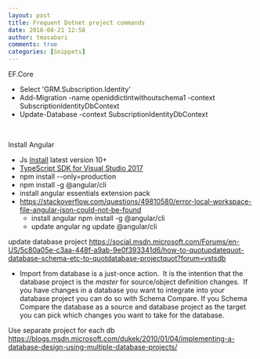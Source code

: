 ```yaml
---
layout: post
title: Frequent Dotnet project commands
date: 2018-08-21 12:58
author: tmasabari
comments: true
categories: [Snippets]
---
```

EF.Core
<ul>
 	<li>Select 'GRM.Subscription.Identity'</li>
 	<li>Add-Migration -name openiddictintwithoutschema1 -context SubscriptionIdentityDbContext</li>
 	<li>Update-Database -context SubscriptionIdentityDbContext</li>
</ul>
&nbsp;

Install Angular
<ul>
 	<li>Js <a href="https://nodejs.org/en/download/">Install</a> latest version 10+</li>
 	<li><a href="https://www.microsoft.com/en-us/download/details.aspx?id=55258">TypeScript SDK for Visual Studio 2017</a></li>
 	<li>npm install --only=production</li>
 	<li>npm install -g @angular/cli</li>
 	<li>install angular essentials extension pack</li>
 	<li><a href="https://stackoverflow.com/questions/49810580/error-local-workspace-file-angular-json-could-not-be-found">https://stackoverflow.com/questions/49810580/error-local-workspace-file-angular-json-could-not-be-found</a>
<ul>
 	<li>install angular npm install -g @angular/cli</li>
 	<li>update angular ng update @angular/cli</li>
</ul>
</li>
</ul>
update database project <a href="https://social.msdn.microsoft.com/Forums/en-US/5c80a05e-c3aa-448f-a9ab-9e0f393341d6/how-to-quotupdatequot-database-schema-etc-to-quotdatabase-projectquot?forum=vstsdb">https://social.msdn.microsoft.com/Forums/en-US/5c80a05e-c3aa-448f-a9ab-9e0f393341d6/how-to-quotupdatequot-database-schema-etc-to-quotdatabase-projectquot?forum=vstsdb</a>
<ul>
 	<li>Import from database is a just-once action.  It is the intention that the database project is the <em>master </em>for source/object definition changes.  If you have changes in a database you want to integrate into your database project you can do so with Schema Compare. If you Schema Compare the database as a source and database project as the target you can pick which changes you want to take for the database.</li>
</ul>
Use separate project for each db <a href="https://blogs.msdn.microsoft.com/dukek/2010/01/04/implementing-a-database-design-using-multiple-database-projects/">https://blogs.msdn.microsoft.com/dukek/2010/01/04/implementing-a-database-design-using-multiple-database-projects/</a>
